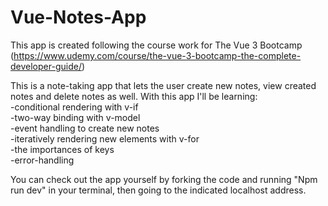 # Vue-Notes-App

This app is created following the course work for The Vue 3 Bootcamp (https://www.udemy.com/course/the-vue-3-bootcamp-the-complete-developer-guide/) <br>

This is a note-taking app that lets the user create new notes, view created notes and delete notes as well. 
With this app I'll be learning:<br>
-conditional rendering with v-if <br>
-two-way binding with v-model <br>
-event handling to create new notes <br>
-iteratively rendering new elements with v-for <br>
-the importances of keys <br>
-error-handling <br>

You can check out the app yourself by forking the code and running "Npm run dev" in your terminal, then going to the indicated localhost address.
